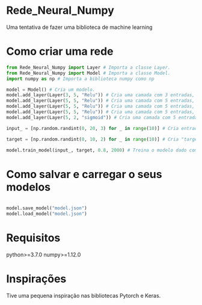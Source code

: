 # Rede_Neural_Numpy
Uma tentativa de fazer uma biblioteca de machine learning

# Como criar uma rede

```python
from Rede_Neural_Numpy import Layer # Importa a classe Layer.
from Rede_Neural_Numpy import Model # Importa a classe Model.
import numpy as np # Importa a biblioteca numpy como np

model = Model() # Cria um modelo.
model.add_layer(Layer(3, 5, "Relu")) # Cria uma camada com 3 entradas, 5 saídas, com a ativação Relu e adiciona a mesma ao modelo criado.
model.add_layer(Layer(5, 5, "Relu")) # Cria uma camada com 5 entradas, 5 saídas, com a ativação Relu e adiciona a mesma ao modelo criado.
model.add_layer(Layer(5, 5, "Relu")) # Cria uma camada com 5 entradas, 5 saídas, com a ativação Relu e adiciona a mesma ao modelo criado.
model.add_layer(Layer(5, 5, "Relu")) # Cria uma camada com 5 entradas, 5 saídas, com a ativação Relu e adiciona a mesma ao modelo criado.
model.add_layer(Layer(5, 2, "sigmoid")) # Cria uma camada com 5 entradas, 2 saídas, com a ativação Sigmoid e adiciona a mesma ao modelo criado.

input_ = [np.random.randint(0, 20, 3) for _ in range(10)] # Cria entradas aleatorias com shape (3, ).

target = [np.random.randint(0, 10, 2) for _ in range(10)] # Cria "targets" aleatorios com shape (2, ).

model.train_model(input_, target, 0.8, 2000) # Treina o modelo dado com uma taxa de 0.8 e com 2000 epocas.

```
# Como salvar e carregar o seus modelos

```python

model.save_model("model.json")
model.load_model("model.json")

```

# Requisitos
python>=3.7.0
numpy>=1.12.0

# Inspirações

Tive uma pequena inspiração nas bibliotecas Pytorch e Keras.

